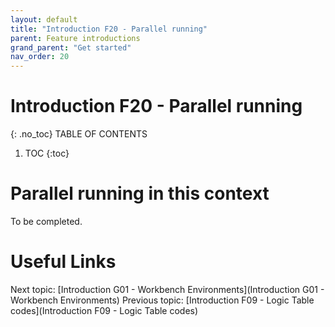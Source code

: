 ```yaml
---
layout: default
title: "Introduction F20 - Parallel running"
parent: Feature introductions
grand_parent: "Get started"
nav_order: 20
---
```


# Introduction F20 - Parallel running
{: .no_toc}
TABLE OF CONTENTS
1. TOC
{:toc}

# Parallel running in this context
To be completed.



# Useful Links
Next topic: [Introduction G01 - Workbench Environments](Introduction G01 - Workbench Environments)
Previous topic: [Introduction F09 - Logic Table codes](Introduction F09 - Logic Table codes)

